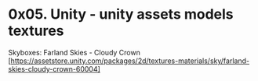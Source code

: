 # 0x05. Unity - unity assets models textures


Skyboxes: Farland Skies - Cloudy Crown [https://assetstore.unity.com/packages/2d/textures-materials/sky/farland-skies-cloudy-crown-60004]